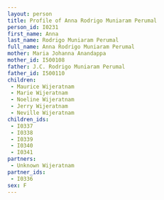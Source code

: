 ```yaml
---
layout: person
title: Profile of Anna Rodrigo Muniaram Perumal
person_id: I0231
first_name: Anna
last_name: Rodrigo Muniaram Perumal
full_name: Anna Rodrigo Muniaram Perumal
mother: Maria Johanna Anandappa
mother_id: I500108
father: J.C. Rodrigo Muniaram Perumal
father_id: I500110
children:
 - Maurice Wijeratnam
 - Marie Wijeratnam
 - Noeline Wijeratnam
 - Jerry Wijeratnam
 - Neville Wijeratnam
children_ids:
 - I0337
 - I0338
 - I0339
 - I0340
 - I0341
partners:
 - Unknown Wijeratnam
partner_ids:
 - I0336
sex: F
---
```



